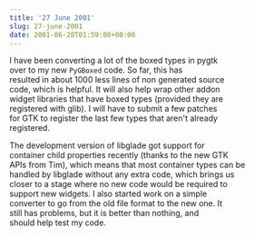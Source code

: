 ```yaml
---
title: '27 June 2001'
slug: 27-june-2001
date: 2001-06-28T01:59:00+08:00
---
```


I have been converting a lot of the boxed types in pygtk\
over to my new `PyGBoxed` code. So far, this has\
resulted in about 1000 less lines of non generated source\
code, which is helpful. It will also help wrap other addon\
widget libraries that have boxed types (provided they are\
registered with glib). I will have to submit a few patches\
for GTK to register the last few types that aren\'t already\
registered.

The development version of libglade got support for\
container child properties recently (thanks to the new GTK\
APIs from Tim), which means that most container types can be\
handled by libglade without any extra code, which brings us\
closer to a stage where no new code would be required to\
support new widgets. I also started work on a simple\
converter to go from the old file format to the new one. It\
still has problems, but it is better than nothing, and\
should help test my code.
